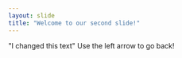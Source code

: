 ```yaml
---
layout: slide
title: "Welcome to our second slide!"
---
```

"I changed this  text"
Use the left arrow to go back!
